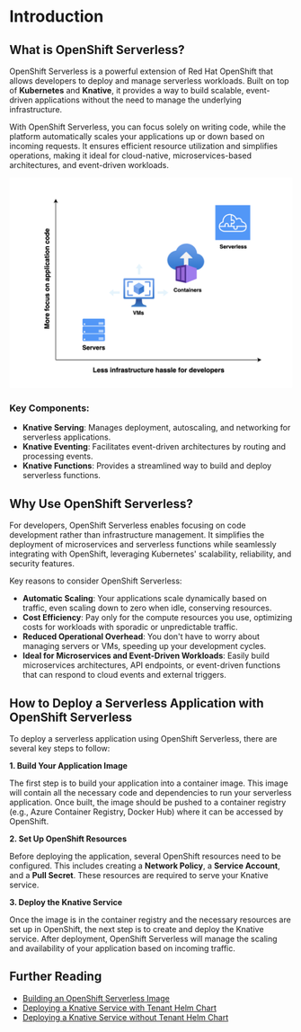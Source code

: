 # Introduction

## What is OpenShift Serverless?

OpenShift Serverless is a powerful extension of Red Hat OpenShift that allows developers to deploy and manage serverless workloads. Built on top of **Kubernetes** and **Knative**, it provides a way to build scalable, event-driven applications without the need to manage the underlying infrastructure.




With OpenShift Serverless, you can focus solely on writing code, while the platform automatically scales your applications up or down based on incoming requests. It ensures efficient resource utilization and simplifies operations, making it ideal for cloud-native, microservices-based architectures, and event-driven workloads.

![here](../img/openshift%20serverless/serverless-benefit.png)

### Key Components:
- **Knative Serving**: Manages deployment, autoscaling, and networking for serverless applications.
- **Knative Eventing**: Facilitates event-driven architectures by routing and processing events.
- **Knative Functions**: Provides a streamlined way to build and deploy serverless functions.

## Why Use OpenShift Serverless?

For developers, OpenShift Serverless enables focusing on code development rather than infrastructure management. It simplifies the deployment of microservices and serverless functions while seamlessly integrating with OpenShift, leveraging Kubernetes' scalability, reliability, and security features.


Key reasons to consider OpenShift Serverless:

- **Automatic Scaling**: Your applications scale dynamically based on traffic, even scaling down to zero when idle, conserving resources.  
- **Cost Efficiency**: Pay only for the compute resources you use, optimizing costs for workloads with sporadic or unpredictable traffic.  
- **Reduced Operational Overhead**: You don't have to worry about managing servers or VMs, speeding up your development cycles.  
- **Ideal for Microservices and Event-Driven Workloads**: Easily build microservices architectures, API endpoints, or event-driven functions that can respond to cloud events and external triggers.  

## How to Deploy a Serverless Application with OpenShift Serverless

To deploy a serverless application using OpenShift Serverless, there are several key steps to follow:

**1. Build Your Application Image**

The first step is to build your application into a container image. This image will contain all the necessary code and dependencies to run your serverless application. Once built, the image should be pushed to a container registry (e.g., Azure Container Registry, Docker Hub) where it can be accessed by OpenShift.

**2. Set Up OpenShift Resources**

Before deploying the application, several OpenShift resources need to be configured. This includes creating a **Network Policy**, a **Service Account**, and a **Pull Secret**. These resources are required to serve your Knative service.

**3. Deploy the Knative Service**

Once the image is in the container registry and the necessary resources are set up in OpenShift, the next step is to create and deploy the Knative service. After deployment, OpenShift Serverless will manage the scaling and availability of your application based on incoming traffic.


## Further Reading
-  [Building an OpenShift Serverless Image](Building-an-OpenShift-Serverless-Image.md)
-  [Deploying a Knative Service with Tenant Helm Chart](quick-start-guide-with-tenant-chart.md)
-  [Deploying a Knative Service without Tenant Helm Chart](quick-start-guide-without-tenant-chart.md)
